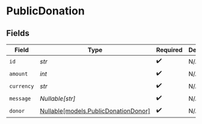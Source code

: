 # PublicDonation


## Fields

| Field                                                                    | Type                                                                     | Required                                                                 | Description                                                              |
| ------------------------------------------------------------------------ | ------------------------------------------------------------------------ | ------------------------------------------------------------------------ | ------------------------------------------------------------------------ |
| `id`                                                                     | *str*                                                                    | :heavy_check_mark:                                                       | N/A                                                                      |
| `amount`                                                                 | *int*                                                                    | :heavy_check_mark:                                                       | N/A                                                                      |
| `currency`                                                               | *str*                                                                    | :heavy_check_mark:                                                       | N/A                                                                      |
| `message`                                                                | *Nullable[str]*                                                          | :heavy_check_mark:                                                       | N/A                                                                      |
| `donor`                                                                  | [Nullable[models.PublicDonationDonor]](../models/publicdonationdonor.md) | :heavy_check_mark:                                                       | N/A                                                                      |